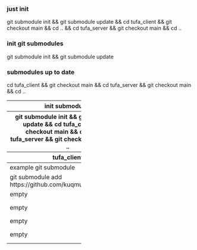 ### just init
git submodule init && git submodule update && cd tufa_client && git checkout main && cd .. && cd tufa_server && git checkout main && cd ..

### init git submodules
git submodule init && git submodule update

### submodules up to date
cd tufa_client && git checkout main && cd tufa_server && git checkout main && cd ..

<table style="width:200px">
   <thead>
      <tr>
         <th>init submodules</th>
      </tr>
      <tr>
         <th>git submodule init && git submodule update && cd tufa_client && git checkout main && cd .. && cd tufa_server && git checkout main && cd ..</th>
      </tr>
      <tr>
         <th>tufa_client</th>
         <th>tufa_server</th>
      </tr>
   </thead>
   <tbody>
      <tr>
         <td>example git submodule</td>
         <td>example git submodule</td>
      </tr>
      <tr>
         <td>git submodule add https://github.com/kuqmua/tufa_client.git</td>
         <td>git submodule add https://github.com/kuqmua/tufa_server.git</td>
      </tr>
      <tr>
         <td>empty</td>
         <td>up databases</td>
      </tr>
      <tr>
         <td>empty</td>
         <td>cd tufa_server && sudo docker-compose up -d && cd ..</td>
      </tr>
      <tr>
         <td>empty</td>
         <td>run postgres migrations</td>
      </tr>
      <tr>
         <td>empty</td>
         <td>cd tufa_server && sqlx migrate run && cd ..</td>
      </tr>
   </tbody>
</table>

